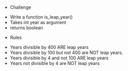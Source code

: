 * Challenge

- Write a function is_leap_year()
- Takes int year as argument
- returns boolean

* Rules

- Years divisible by 400 ARE leap years
- Years divisible by 100 but not 400 are NOT leap years.
- Years divisible by 4 and not 100 ARE leap years
- Years not divisible by 4 are NOT leap years